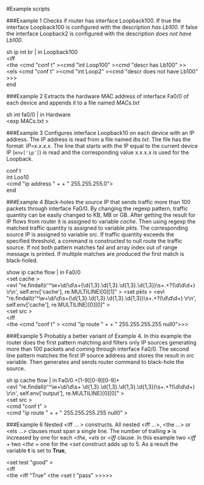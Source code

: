 #Example scripts

###Example 1
Checks if router has interface Loopback100.
If true the interface Loopback100 is configured with the description *has Lb100*.
If false the interface Loopback2 is configured with the description *does not have Lb100*.
>
sh ip int br | in Loopback100  
<iff <get output>  
<the <cmd "conf t" ><cmd "int Loop100" ><cmd "descr has Lb100" >>  
<els <cmd "conf t" ><cmd "int Loop2" ><cmd "descr does not have Lb100" >>>  
end

###Example 2
Extracts the hardware MAC address of interface Fa0/0 of each device and appends it to a file named *MACs.txt*
> 
sh int fa0/0 | in Hardware  
<exp MACs.txt <get output>>


###Example 3
Configures interface Loopback10 on each device with an IP address.
The IP address is read from a file named *lbs.txt*. The file has the format: *IP=x.x.x.x*.
The line that starts with the IP equal to the current device IP (`env['ip']`) is read 
and the corresponding value x.x.x.x is used for the Loopback.
> 
conf t  
int Loo10  
<cmd "ip address " + <imp lbs.txt > + " 255.255.255.0">  
end

###Example 4
Black-holes the source IP that sends traffic more than 100 packets through interface Fa0/0.
By changing the regexp pattern, traffic quantity can be easily changed to KB, MB or GB.
After getting the result for IP flows from router it is assigned to variable *cache*.
Then using regexp the matched traffic quantity is assigned to variable *pkts*. The corresponding 
source IP is assigned to variable *src*. If traffic quantity exceeds the specified threshold,
a command is constructed to null route the traffic source.
If not both pattern matches fail and array index out of range message is printed.
If multiple matches are produced the first match is black-holed.
> 
show ip cache flow | in Fa0/0  
<set cache <get output>>  
<evl "re.findall(r'^\w+\d\/\d\s+(\d{1,3}\.\d{1,3}\.\d{1,3}\.\d{1,3})\s+.+?(\d\d\d+) \r\n', self.env['cache'], re.MULTILINE)[0][1]" >
<set pkts <get output >>
<evl "re.findall(r'^\w+\d\/\d\s+(\d{1,3}\.\d{1,3}\.\d{1,3}\.\d{1,3})\s+.+?(\d\d\d+) \r\n', self.env['cache'], re.MULTILINE)[0][0]" >  
<set src <get output>>  
<iff <get pkts >  
<the <cmd "conf t" > <cmd "ip route " + <get src> + " 255.255.255.255 null0">>>

###Example 5
Probably a better variant of Example 4.
In this example the router does the first pattern matching and filters only IP sources generating more than 100 packets
and coming through interface Fa0/0.
The second line pattern matches the first IP source address and stores the result in *src* variable.
Then generates and sends router command to black-hole the source.
>
sh ip cache flow | in Fa0/0.+[1-9][0-9][0-9]+  
<evl "re.findall(r'^\w+\d\/\d\s+ \d{1,3}\.\d{1,3}\.\d{1,3}\.\d{1,3})\s+.+?(\d\d\d+) \r\n', self.env['output'], re.MULTILINE)[0][0]" >  
<set src <get output >>  
<cmd "conf t" >   
<cmd "ip route " + <get src> + " 255.255.255.255 null0" >

###Example 6
Nested <iff ... > constructs.
All nested <iff ...>, <the ...> or <els ...> clauses must span a single line. The number of trailing **>** is increased by one for each *<the*, *<els*
or *<iff* clause. In this example two *<iff* + two *<the* + one for the *<set* construct adds up to 5. As a result the variable **t** is set to **True**,
>  
<set test "good" >  
<iff <get test>  
<the <iff "True" <the <set t "pass" >>>>>
